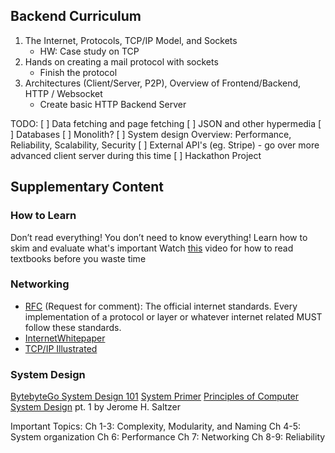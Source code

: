 ## Backend Curriculum
1. The Internet, Protocols, TCP/IP Model, and Sockets
    * HW: Case study on TCP
2. Hands on creating a mail protocol with sockets
    * Finish the protocol
3. Architectures (Client/Server, P2P), Overview of Frontend/Backend, HTTP / Websocket
    * Create basic HTTP Backend Server

TODO: 
[ ] Data fetching and page fetching
[ ] JSON and other hypermedia
[ ] Databases
[ ] Monolith? 
[ ] System design Overview: Performance, Reliability, Scalability, Security
[ ] External API's (eg. Stripe)  - go over more advanced client server during this time
[ ] Hackathon Project

## Supplementary Content
### How to Learn
Don’t read everything! You don’t need to know everything! Learn how to skim and evaluate what's important
Watch [this](https://www.youtube.com/watch?v=nqYmmZKY4sA) video for how to read textbooks before you waste time 

### Networking
* [RFC](https://datatracker.ietf.org/doc/html/rfc79) (Request for comment): The official internet standards. Every implementation of a protocol or layer or whatever internet related MUST follow these standards.
* [InternetWhitepaper](https://web.stanford.edu/class/msande91si/www-spr04/readings/week1/InternetWhitepaper.htm)
* [TCP/IP Illustrated](https://www.isi.edu/~hussain/TEACH/Spring2014/notes/Steven00a.pdf)

### System Design
[BytebyteGo System Design 101](https://github.com/ByteByteGoHq/system-design-101)
[System Primer](https://github.com/donnemartin/system-design-primer)
[Principles of Computer System Design](https://docdrop.org/static/drop-pdf/computer-system-design-NQOII.pdf) pt. 1 by Jerome H. Saltzer

Important Topics: 
Ch 1-3: Complexity, Modularity, and Naming 
Ch 4-5: System organization
Ch 6: Performance
Ch 7: Networking
Ch 8-9: Reliability

